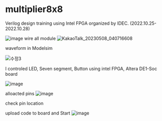 # multiplier8x8
Verilog design training using Intel FPGA organized by IDEC. (2022.10.25-2022.10.28)


![image](https://user-images.githubusercontent.com/76850241/236697549-d75c57d7-7c58-4f5c-b923-3e5c54988368.png)
wire all module
![KakaoTalk_20230508_040716608](https://user-images.githubusercontent.com/76850241/236697693-1909ed23-7410-4e2f-bada-8c9fe12e1196.jpg)

waveform in Modelsim

![수정3](https://user-images.githubusercontent.com/76850241/236698270-32199562-ab33-40d1-b6f4-88f7b9dc38e0.PNG)








<FPGA PWM>
 I controled LED, Seven segment, Button using intel FPGA, Altera DE1-Soc board

 ![image](https://user-images.githubusercontent.com/76850241/236698178-a5ad4f1f-9b3b-4aa2-a1c4-c10850fb5f70.png)

 
 alloacted pins
  ![image](https://user-images.githubusercontent.com/76850241/236698067-1279114f-77b3-4e4f-a384-6d5daa12c023.png)
  
  check pin location
  
  
upload code to board and Start
![image](https://user-images.githubusercontent.com/76850241/236698121-d240097a-f198-475c-9b93-90f9675d5657.png)

